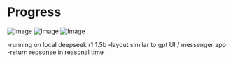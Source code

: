 # Progress
![Image](https://github.com/user-attachments/assets/f41f8482-4eff-4d2c-bc10-2c22b9075052)
![Image](https://github.com/user-attachments/assets/a0229e8d-4a98-4da1-b13c-702f65c23ea9)
![Image](https://github.com/user-attachments/assets/b07fbecf-2edf-499d-8103-986483a81946)

-running on local deepseek r1 1.5b
-layout similar to gpt UI / messenger app
-return repsonse in reasonal time
